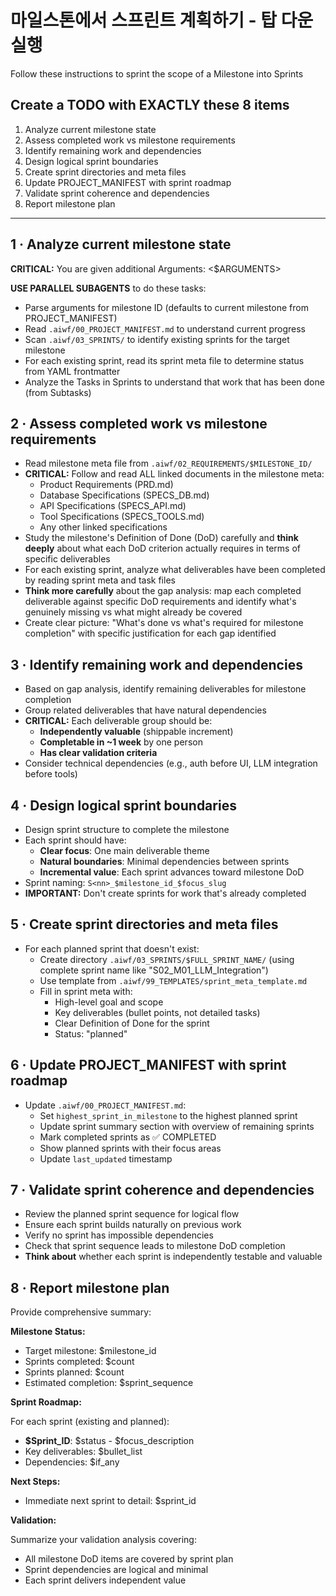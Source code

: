 # 마일스톤에서 스프린트 계획하기 - 탑 다운 실행

Follow these instructions to sprint the scope of a Milestone into Sprints

## Create a TODO with EXACTLY these 8 items

1. Analyze current milestone state
2. Assess completed work vs milestone requirements
3. Identify remaining work and dependencies
4. Design logical sprint boundaries
5. Create sprint directories and meta files
6. Update PROJECT_MANIFEST with sprint roadmap
7. Validate sprint coherence and dependencies
8. Report milestone plan

---

## 1 · Analyze current milestone state

**CRITICAL:** You are given additional Arguments: <$ARGUMENTS>

**USE PARALLEL SUBAGENTS** to do these tasks:

- Parse arguments for milestone ID (defaults to current milestone from PROJECT_MANIFEST)
- Read `.aiwf/00_PROJECT_MANIFEST.md` to understand current progress
- Scan `.aiwf/03_SPRINTS/` to identify existing sprints for the target milestone
- For each existing sprint, read its sprint meta file to determine status from YAML frontmatter
- Analyze the Tasks in Sprints to understand that work that has been done (from Subtasks)

## 2 · Assess completed work vs milestone requirements

- Read milestone meta file from `.aiwf/02_REQUIREMENTS/$MILESTONE_ID/`
- **CRITICAL:** Follow and read ALL linked documents in the milestone meta:
  - Product Requirements (PRD.md)
  - Database Specifications (SPECS_DB.md)
  - API Specifications (SPECS_API.md)
  - Tool Specifications (SPECS_TOOLS.md)
  - Any other linked specifications
- Study the milestone's Definition of Done (DoD) carefully and **think deeply** about what each DoD criterion actually requires in terms of specific deliverables
- For each existing sprint, analyze what deliverables have been completed by reading sprint meta and task files
- **Think more carefully** about the gap analysis: map each completed deliverable against specific DoD requirements and identify what's genuinely missing vs what might already be covered
- Create clear picture: "What's done vs what's required for milestone completion" with specific justification for each gap identified

## 3 · Identify remaining work and dependencies

- Based on gap analysis, identify remaining deliverables for milestone completion
- Group related deliverables that have natural dependencies
- **CRITICAL:** Each deliverable group should be:
  - **Independently valuable** (shippable increment)
  - **Completable in ~1 week** by one person
  - **Has clear validation criteria**
- Consider technical dependencies (e.g., auth before UI, LLM integration before tools)

## 4 · Design logical sprint boundaries

- Design sprint structure to complete the milestone
- Each sprint should have:
  - **Clear focus**: One main deliverable theme
  - **Natural boundaries**: Minimal dependencies between sprints
  - **Incremental value**: Each sprint advances toward milestone DoD
- Sprint naming: `S<nn>_$milestone_id_$focus_slug`
- **IMPORTANT:** Don't create sprints for work that's already completed

## 5 · Create sprint directories and meta files

- For each planned sprint that doesn't exist:
  - Create directory `.aiwf/03_SPRINTS/$FULL_SPRINT_NAME/` (using complete sprint name like "S02_M01_LLM_Integration")
  - Use template from `.aiwf/99_TEMPLATES/sprint_meta_template.md`
  - Fill in sprint meta with:
    - High-level goal and scope
    - Key deliverables (bullet points, not detailed tasks)
    - Clear Definition of Done for the sprint
    - Status: "planned"

## 6 · Update PROJECT_MANIFEST with sprint roadmap

- Update `.aiwf/00_PROJECT_MANIFEST.md`:
  - Set `highest_sprint_in_milestone` to the highest planned sprint
  - Update sprint summary section with overview of remaining sprints
  - Mark completed sprints as ✅ COMPLETED
  - Show planned sprints with their focus areas
  - Update `last_updated` timestamp

## 7 · Validate sprint coherence and dependencies

- Review the planned sprint sequence for logical flow
- Ensure each sprint builds naturally on previous work
- Verify no sprint has impossible dependencies
- Check that sprint sequence leads to milestone DoD completion
- **Think about** whether each sprint is independently testable and valuable

## 8 · Report milestone plan

Provide comprehensive summary:

**Milestone Status:**

- Target milestone: $milestone_id
- Sprints completed: $count
- Sprints planned: $count
- Estimated completion: $sprint_sequence

**Sprint Roadmap:**

For each sprint (existing and planned):

- **$Sprint_ID**: $status - $focus_description
- Key deliverables: $bullet_list
- Dependencies: $if_any

**Next Steps:**

- Immediate next sprint to detail: $sprint_id

**Validation:**

Summarize your validation analysis covering:

- All milestone DoD items are covered by sprint plan
- Sprint dependencies are logical and minimal
- Each sprint delivers independent value
